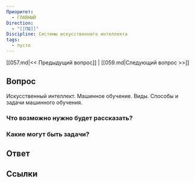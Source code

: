 ```yaml
---
Приоритет:
  - ГЛАВНЫЙ
Direction:
  - "[[ПШ]]" 
Discipline: Системы искусственного интеллекта 
tags:
  - пусто
---
```

[[057.md|<< Предыдущий вопрос]] | [[059.md|Следующий вопрос >>]]
## Вопрос

Искусственный интеллект. Машинное обучение. Виды. Способы и задачи машинного обучения.

### Что возможно нужно будет рассказать?

### Какие могут быть задачи?

## Ответ

## Ссылки
